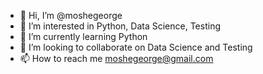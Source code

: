 - 👋 Hi, I’m @moshegeorge
- 👀 I’m interested in Python, Data Science, Testing
- 🌱 I’m currently learning Python
- 💞️ I’m looking to collaborate on Data Science and Testing
- 📫 How to reach me moshegeorge@gmail.com

<!---
moshegeorge/moshegeorge is a ✨ special ✨ repository because its `README.md` (this file) appears on your GitHub profile.
You can click the Preview link to take a look at your changes.
--->
